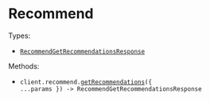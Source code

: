 # Recommend

Types:

- <code><a href="./src/resources/recommend.ts">RecommendGetRecommendationsResponse</a></code>

Methods:

- <code title="post /recommend">client.recommend.<a href="./src/resources/recommend.ts">getRecommendations</a>({ ...params }) -> RecommendGetRecommendationsResponse</code>
